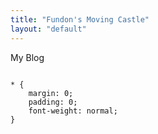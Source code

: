 ```yaml
---
title: "Fundon's Moving Castle"
layout: "default"
---
```


My Blog

<pre>
<code class="language-css">
* {
	margin: 0;
	padding: 0;
	font-weight: normal;
}
</code>
</pre>
